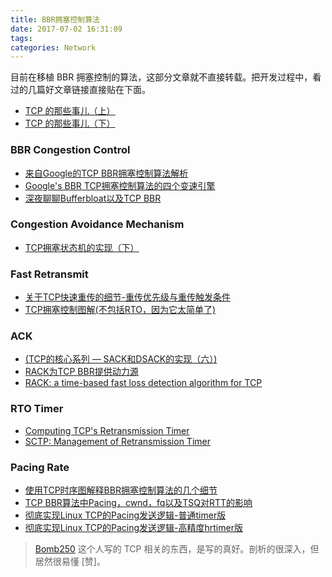 ```yaml
---
title: BBR拥塞控制算法
date: 2017-07-02 16:31:09
tags:
categories: Network
---
```



目前在移植 BBR 拥塞控制的算法，这部分文章就不直接转载。把开发过程中，看过的几篇好文章链接直接贴在下面。


- [TCP 的那些事儿（上）](http://coolshell.cn/articles/11564.html)
- [TCP 的那些事儿（下）](http://coolshell.cn/articles/11609.html)

### BBR Congestion Control
- [来自Google的TCP BBR拥塞控制算法解析](http://blog.csdn.net/dog250/article/details/52830576?locationNum=6&fps=1)
- [Google's BBR TCP拥塞控制算法的四个变速引擎](http://blog.csdn.net/dog250/article/details/52879298)
- [深夜聊聊Bufferbloat以及TCP BBR](http://blog.csdn.net/dog250/article/details/54999332)


### Congestion Avoidance Mechanism
- [TCP拥塞状态机的实现（下）](http://blog.csdn.net/zhangskd/article/details/8283689)


### Fast Retransmit
- [关于TCP快速重传的细节-重传优先级与重传触发条件](http://blog.csdn.net/dog250/article/details/52548345)
- [TCP拥塞控制图解(不包括RTO，因为它太简单了)](http://blog.csdn.net/dog250/article/details/51287078)


### ACK
- [(TCP的核心系列 — SACK和DSACK的实现（六）)](http://blog.csdn.net/zhangskd/article/details/9768519)
- [RACK为TCP BBR提供动力源](http://blog.csdn.net/dog250/article/details/52879457)
- [RACK: a time-based fast loss detection algorithm for TCP](https://tools.ietf.org/html/draft-tcpm-rack-00)


### RTO Timer
- [Computing TCP's Retransmission Timer](https://tools.ietf.org/html/rfc2988)
- [SCTP: Management of Retransmission Timer](https://tools.ietf.org/html/rfc4960#section-6.3)


### Pacing Rate
- [使用TCP时序图解释BBR拥塞控制算法的几个细节](http://blog.csdn.net/dog250/article/details/72042516)
- [TCP BBR算法中Pacing，cwnd，fq以及TSQ对RTT的影响](http://blog.csdn.net/dog250/article/details/72849890)
- [彻底实现Linux TCP的Pacing发送逻辑-普通timer版](http://blog.csdn.net/dog250/article/details/54424629)
- [彻底实现Linux TCP的Pacing发送逻辑-高精度hrtimer版](http://blog.csdn.net/dog250/article/details/54424751)

> [Bomb250](http://my.csdn.net/dog250) 这个人写的 TCP 相关的东西，是写的真好。剖析的很深入，但居然很易懂 [赞]。
